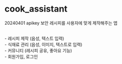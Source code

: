 # cook_assistant
20240401 apikey 보안
레시피를 사용자에 맞게 제작해주는 앱

<br>
- 레시피 제작 (음성, 텍스트 입력)<br>
- 식재료 관리 (음성, 이미지, 텍스트로 입력) <br>
- 커뮤니티 (레시피 공유, 좋아요 기능) <br>
- 회원가입, 로그인 <br>